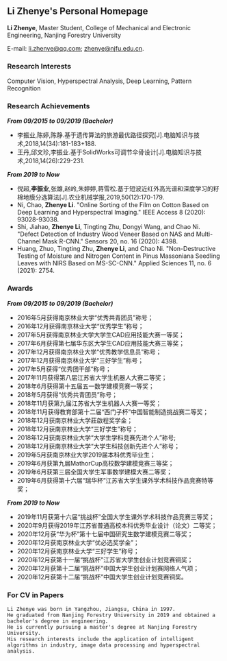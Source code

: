 ## Li Zhenye's Personal Homepage

**Li   Zhenye**, Master Student, College of Mechanical and Electronic Engineering, Nanjing Forestry University

E-mail: li.zhenye@qq.com; zhenye@njfu.edu.cn.

### Research Interests

Computer Vision,  Hyperspectral Analysis, Deep Learning, Pattern Recognition

### Research Achievements

**_From 09/2015 to 09/2019 (Bachelor)_**
- 李振业,陈婷,陈静.基于遗传算法的旅游最优路径探究[J].电脑知识与技术,2018,14(34):181-183+188.
- 王丹,邱文珍,李振业.基于SolidWorks可调节伞骨设计[J].电脑知识与技术,2018,14(26):229-231.

**_From 2019 to Now_**
- 倪超,**李振业**,张雄,赵岭,朱婷婷,蒋雪松.基于短波近红外高光谱和深度学习的籽棉地膜分选算法[J].农业机械学报,2019,50(12):170-179.
- Ni, Chao, **Zhenye Li**. "Online Sorting of the Film on Cotton Based on Deep Learning and Hyperspectral Imaging." IEEE Access 8 (2020): 93028-93038.
- Shi, Jiahao, **Zhenye Li**, Tingting Zhu, Dongyi Wang, and Chao Ni. "Defect Detection of Industry Wood Veneer Based on NAS and Multi-Channel Mask R-CNN." Sensors 20, no. 16 (2020): 4398.
- Huang, Zhuo, Tingting Zhu, **Zhenye Li**, and Chao Ni. "Non-Destructive Testing of Moisture and Nitrogen Content in Pinus Massoniana Seedling Leaves with NIRS Based on MS-SC-CNN." Applied Sciences 11, no. 6 (2021): 2754.

### Awards

**_From 09/2015 to 09/2019 (Bachelor)_**
- 2016年5月获得南京林业大学“优秀共青团员”称号；
- 2016年12月获得南京林业大学“优秀学生”称号；
- 2017年5月获得南京林业大学大学生CAD应用技能大赛一等奖；
- 2017年6月获得第七届华东区大学生CAD应用技能大赛三等奖；
- 2017年12月获得南京林业大学“优秀教学信息员”称号；
- 2017年12月获得南京林业大学“三好学生”称号；
- 2017年5月获得“优秀团干部”称号；
- 2017年11月获得第八届江苏省大学生机器人大赛二等奖；
- 2018年6月获得第十五届五一数学建模竞赛一等奖；
- 2018年5月获得“优秀共青团员”称号；
- 2018年11月获第九届江苏省大学生机器人大赛一等奖；
- 2018年11月获得教育部第十二届“西门子杯”中国智能制造挑战赛二等奖；
- 2018年12月获南京林业大学莊啟程奖学金；
- 2018年12月获南京林业大学“三好学生”称号；
- 2018年12月获南京林业大学“大学生学科竞赛先进个人”称号;
- 2018年12月获南京林业大学“大学生科技创新先进个人”称号；
- 2019年5月获南京林业大学2019届本科优秀毕业生；
- 2019年6月获第九届MathorCup高校数学建模竞赛三等奖；
- 2019年6月获第三届全国大学生军事数学建模大赛二等奖；
- 2019年6月获得第十六届“瑞华杯”江苏省大学生课外学术科技作品竞赛特等奖；

**_From 2019 to Now_**
- 2019年11月获第十六届“挑战杯”全国大学生课外学术科技作品竞赛三等奖；
- 2020年9月获得2019年江苏省普通高校本科优秀毕业设计（论文）二等奖；
- 2020年12月获“华为杯”第十七届中国研究生数学建模竞赛二等奖；
- 2020年12月获南京林业大学“优必选奖学金”；
- 2020年12月获南京林业大学“三好学生”称号；
- 2020年12月获第十一届“挑战杯”江苏省大学生创业计划竞赛铜奖；
- 2020年12月获第十二届“挑战杯”中国大学生创业计划赛网络人气项；
- 2020年12月获第十二届“挑战杯”中国大学生创业计划竞赛铜奖。

### For CV in Papers
```text
Li Zhenye was born in Yangzhou, Jiangsu, China in 1997. 
He graduated from Nanjing Forestry University in 2019 and obtained a bachelor's degree in engineering. 
He is currently pursuing a master's degree at Nanjing Forestry University. 
His research interests include the application of intelligent algorithms in industry, image data processing and hyperspectral analysis.
```
